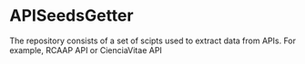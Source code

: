 # APISeedsGetter
The repository consists of a set of scipts used to extract data from APIs. For example, RCAAP API or CienciaVitae API
